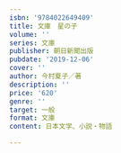 ```yaml
---
isbn: '9784022649409'
title: 文庫　星の子
volume: ''
series: 文庫
publisher: 朝日新聞出版
pubdate: '2019-12-06'
cover: ''
author: 今村夏子／著
description: ''
price: '620'
genre: ''
target: 一般
format: 文庫
content: 日本文学、小説・物語

---
```

